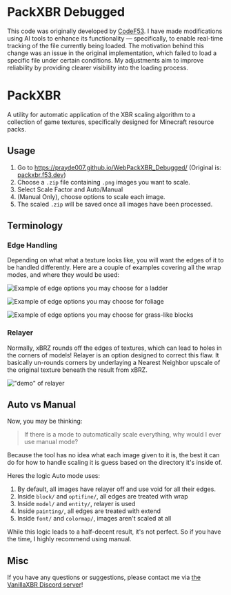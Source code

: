 # PackXBR Debugged
This code was originally developed by [CodeF53](https://github.com/CodeF53/WebPackXBR).
I have made modifications using AI tools to enhance its functionality — specifically, to enable real-time tracking of the file currently being loaded.
The motivation behind this change was an issue in the original implementation, which failed to load a specific file under certain conditions. My adjustments aim to improve reliability by providing clearer visibility into the loading process.

# PackXBR
A utility for automatic application of the XBR scaling algorithm to a collection of game textures, specifically designed for Minecraft resource packs.

## Usage
1. Go to https://prayde007.github.io/WebPackXBR_Debugged/ (Original is: [packxbr.f53.dev](https://packxbr.f53.dev/))
2. Choose a `.zip` file containing `.png` images you want to scale.
3. Select Scale Factor and Auto/Manual
4. (Manual Only), choose options to scale each image.
5. The scaled `.zip` will be saved once all images have been processed.

## Terminology
### Edge Handling
Depending on what what a texture looks like, you will want the edges of it to be handled differently. Here are a couple of examples covering all the wrap modes, and where they would be used:

![Example of edge options you may choose for a ladder](https://cdn.discordapp.com/attachments/821452669771972608/977375979297181696/Ladder.png)

![Example of edge options you may choose for foliage](https://cdn.discordapp.com/attachments/821452669771972608/977375979934728192/Acacia_Sapling.png)

![Example of edge options you may choose for grass-like blocks](https://cdn.discordapp.com/attachments/821452669771972608/977375980928765973/Warped_Nylium_Side.png)

### Relayer
Normally, xBRZ rounds off the edges of textures, which can lead to holes in the corners of models! Relayer is an option designed to correct this flaw. It basically un-rounds corners by underlaying a Nearest Neighbor upscale of the original texture beneath the result from xBRZ.

!["demo" of relayer](https://cdn.discordapp.com/attachments/1082142594567516160/1115407857114951700/image.png)

## Auto vs Manual

Now, you may be thinking:
> If there is a mode to automatically scale everything, why would I ever use manual mode?

Because the tool has no idea what each image given to it is, the best it can do for how to handle scaling it is guess based on the directory it's inside of.

Heres the logic Auto mode uses:
1. By default, all images have relayer off and use void for all their edges.
2. Inside `block/` and `optifine/`, all edges are treated with wrap
3. Inside `model/` and `entity/`, relayer is used
4. Inside `painting/`, all edges are treated with extend
5. Inside `font/` and `colormap/`, images aren't scaled at all

While this logic leads to a half-decent result, it's not perfect. So if you have the time, I highly recommend using manual.

## Misc
If you have any questions or suggestions, please contact me via [the VanillaXBR Discord server](https://discord.com/invite/8N4xzej)!
